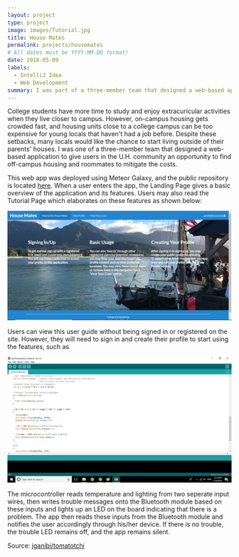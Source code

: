 ```yaml
---
layout: project
type: project
image: images/Tutorial.jpg
title: House Mates
permalink: projects/housemates
# All dates must be YYYY-MM-DD format!
date: 2018-05-09
labels:
  - IntelliJ Idea
  - Web Development
summary: I was part of a three-member team that designed a web-based application for U.H. users to collaborate on finding off-campus housing.
---
```


College students have more time to study and enjoy extracuricular activities when they live closer to campus. However, on-campus housing gets crowded fast, and housing units close to a college campus can be too expensive for young locals that haven't had a job before. Despite these setbacks, many locals would like the chance to start living outside of their parents' houses. I was one of a three-member team that designed a web-based application to give users in the U.H. community an opportunity to find off-campus housing and roommates to mitigate the costs. 

This web app was deployed using Meteor Galaxy, and the public repository is located [here](https://github.com/housemates/housemates). When a user enters the app, the Landing Page gives a basic overview of the application and its features. Users may also read the Tutorial Page which elaborates on these features as shown below:

<img class="ui image" src="../images/Tutorial.jpg">

Users can view this user guide without being signed in or registered on the site. However, they will need to sign in and create their profile to start using the features, such as 

<img class="ui image" src="../images/arduinotomato.jpg">

The microcontroller reads temperature and lighting from two seperate input wires, then writes trouble messages onto the Bluetooth module based on these inputs and lights up an LED on the board indicating that there is a problem. The app then reads these inputs from the Bluetooth module and notifies the user accordingly through his/her device. If there is no trouble, the trouble LED remains off, and the app remains silent.

Source: <a href="https://github.com/jganibi/tomatotchi"><i class="large github icon"></i>jganibi/tomatotchi</a>

